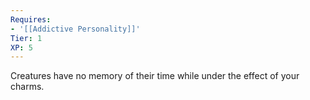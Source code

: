 ```yaml
---
Requires:
- '[[Addictive Personality]]'
Tier: 1
XP: 5
---
```


Creatures have no memory of their time while under the effect of your charms.